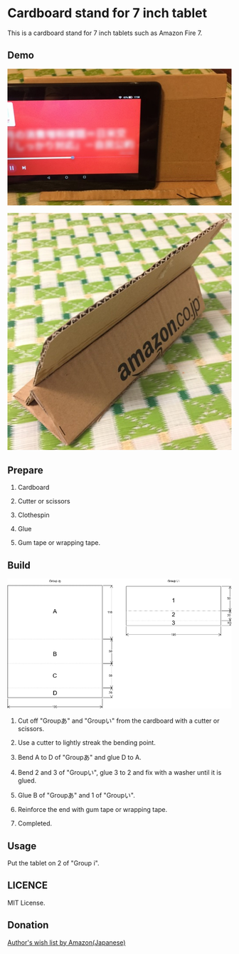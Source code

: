 # Cardboard stand for 7 inch tablet

This is a cardboard stand for 7 inch tablets such as Amazon Fire 7.

## Demo

![Near side](images/demo_near.jpg)

![Back side](images/demo_back.jpg)

## Prepare

1. Cardboard

2. Cutter or scissors

3. Clothespin

4. Glue

5. Gum tape or wrapping tape.

## Build

[![Drafting](images/drafting.png)](drafting.svg)

1. Cut off "Groupあ" and "Groupい" from the cardboard with a cutter or scissors.

2. Use a cutter to lightly streak the bending point.

3. Bend A to D of "Groupあ" and glue D to A.

4. Bend 2 and 3 of "Groupい", glue 3 to 2 and fix with a washer until it is glued.

5. Glue B of "Groupあ" and 1 of "Groupい".

6. Reinforce the end with gum tape or wrapping tape.

7. Completed.

## Usage

Put the tablet on 2 of "Group i".

## LICENCE

MIT License.

## Donation

[Author's wish list by Amazon(Japanese)](https://www.amazon.jp/hz/wishlist/ls/5BAWD0LZ89V9?ref_=wl_share)

